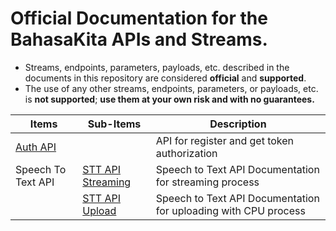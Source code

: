 # Official Documentation for the BahasaKita APIs and Streams.

* Streams, endpoints, parameters, payloads, etc. described in the documents in this repository are considered **official** and **supported**.
* The use of any other streams, endpoints, parameters, or payloads, etc. is **not supported**; **use them at your own risk and with no guarantees.**


Items       | Sub-Items | Description |
------------        |------------ | ------------ |
[Auth API](./Auth-API.md)       | | API for register and get token authorization |
 Speech To Text API        |[STT API Streaming](./STT-API-Stream.md) | Speech to Text API Documentation for streaming process |
 |      |[STT API Upload](./STT-API-Upload.md) | Speech to Text API Documentation for uploading with CPU process |
